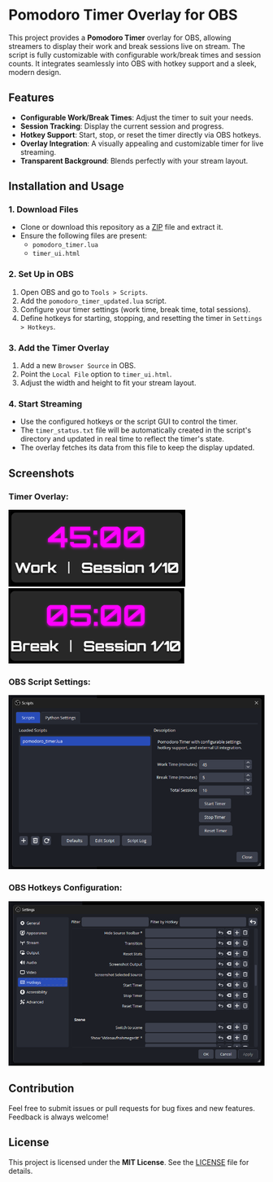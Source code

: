 # Pomodoro Timer Overlay for OBS

This project provides a **Pomodoro Timer** overlay for OBS, allowing streamers to display their work and break sessions live on stream. The script is fully customizable with configurable work/break times and session counts. It integrates seamlessly into OBS with hotkey support and a sleek, modern design.


## Features
- **Configurable Work/Break Times**: Adjust the timer to suit your needs.
- **Session Tracking**: Display the current session and progress.
- **Hotkey Support**: Start, stop, or reset the timer directly via OBS hotkeys.
- **Overlay Integration**: A visually appealing and customizable timer for live streaming.
- **Transparent Background**: Blends perfectly with your stream layout.


## Installation and Usage

### 1. **Download Files**
   - Clone or download this repository as a [ZIP](https://github.com/enis-pixel/Pomodoro-Timer-Overlay-for-OBS/archive/refs/heads/main.zip) file and extract it.
   - Ensure the following files are present:
     - `pomodoro_timer.lua`
     - `timer_ui.html`

### 2. **Set Up in OBS**
   1. Open OBS and go to `Tools > Scripts`.
   2. Add the `pomodoro_timer_updated.lua` script.
   3. Configure your timer settings (work time, break time, total sessions).
   4. Define hotkeys for starting, stopping, and resetting the timer in `Settings > Hotkeys`.

### 3. **Add the Timer Overlay**
   1. Add a new `Browser Source` in OBS.
   2. Point the `Local File` option to `timer_ui.html`.
   3. Adjust the width and height to fit your stream layout.

### 4. **Start Streaming**
   - Use the configured hotkeys or the script GUI to control the timer.
   - The `timer_status.txt` file will be automatically created in the script's directory and updated in real time to reflect the timer's state.
   - The overlay fetches its data from this file to keep the display updated.

## Screenshots
### Timer Overlay:
![Timer Overlay Work Status](screenshots/timer_overlay_work_status.png)
![Timer Overlay Break Status](screenshots/timer_overlay_break_status.png)

### OBS Script Settings:
![OBS Script Settings](screenshots/obs_script_settings.png)

### OBS Hotkeys Configuration:
![OBS Hotkeys Configuration](screenshots/obs_hotkeys_configuration.png)

## Contribution
Feel free to submit issues or pull requests for bug fixes and new features. Feedback is always welcome!

## License
This project is licensed under the **MIT License**. See the [LICENSE](LICENSE) file for details.
